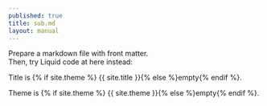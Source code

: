 ```yaml
---
published: true
title: sub.md
layout: manual
---
```


Prepare a markdown file with front matter.  
Then, try Liquid code at here instead:

Title is <span class="code">{% if site.theme %}
{{ site.title }}{% else %}empty{% endif %}</span>.
 
Theme is <span class="code">{% if site.theme %}
{{ site.theme }}{% else %}empty{% endif %}</span>.
